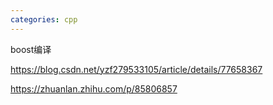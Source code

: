 ```yaml
---
categories: cpp
---
```

boost编译

https://blog.csdn.net/yzf279533105/article/details/77658367

https://zhuanlan.zhihu.com/p/85806857

